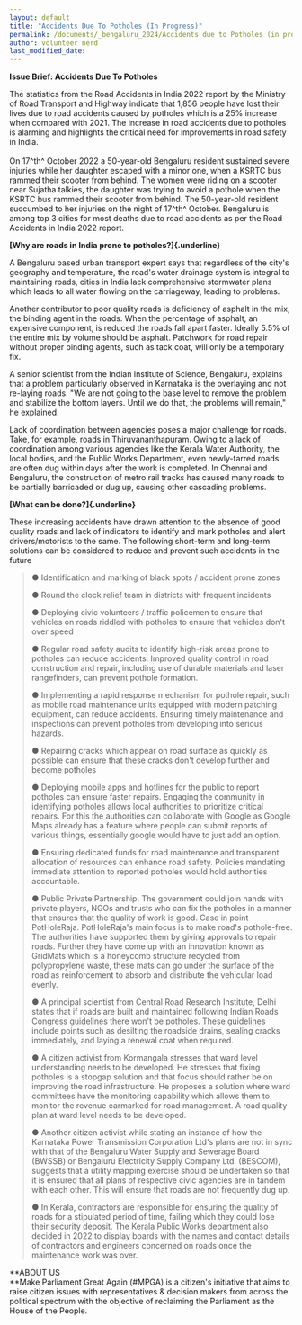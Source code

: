 ```yaml
---
layout: default
title: "Accidents Due To Potholes (In Progress)"
permalink: /documents/_bengaluru_2024/Accidents due to Potholes (in progress)/
author: volunteer nerd
last_modified_date: 
---
```





**Issue Brief: Accidents Due To Potholes**

The statistics from the Road Accidents in India 2022 report by the
Ministry of Road Transport and Highway indicate that 1,856 people have
lost their lives due to road accidents caused by potholes which is a 25%
increase when compared with 2021. The increase in road accidents due to
potholes is alarming and highlights the critical need for improvements
in road safety in India.\
\
On 17^th^ October 2022 a 50-year-old Bengaluru resident sustained severe
injuries while her daughter escaped with a minor one, when a KSRTC bus
rammed their scooter from behind. The women were riding on a scooter
near Sujatha talkies, the daughter was trying to avoid a pothole when
the KSRTC bus rammed their scooter from behind. The 50-year-old resident
succumbed to her injuries on the night of 17^th^ October. Bengaluru is
among top 3 cities for most deaths due to road accidents as per the Road
Accidents in India 2022 report.

**[Why are roads in India prone to potholes?]{.underline}**

A Bengaluru based urban transport expert says that regardless of the
city's geography and temperature, the road's water drainage system is
integral to maintaining roads, cities in India lack comprehensive
stormwater plans which leads to all water flowing on the carriageway,
leading to problems.

Another contributor to poor quality roads is deficiency of asphalt in
the mix, the binding agent in the roads. When the percentage of asphalt,
an expensive component, is reduced the roads fall apart faster. Ideally
5.5% of the entire mix by volume should be asphalt. Patchwork for road
repair without proper binding agents, such as tack coat, will only be a
temporary fix.

A senior scientist from the Indian Institute of Science, Bengaluru,
explains that a problem particularly observed in Karnataka is the
overlaying and not re-laying roads. "We are not going to the base level
to remove the problem and stabilize the bottom layers. Until we do that,
the problems will remain," he explained.

Lack of coordination between agencies poses a major challenge for roads.
Take, for example, roads in Thiruvananthapuram. Owing to a lack of
coordination among various agencies like the Kerala Water Authority, the
local bodies, and the Public Works Department, even newly-tarred roads
are often dug within days after the work is completed. In Chennai and
Bengaluru, the construction of metro rail tracks has caused many roads
to be partially barricaded or dug up, causing other cascading problems.

**[What can be done?]{.underline}**

These increasing accidents have drawn attention to the absence of good
quality roads and lack of indicators to identify and mark potholes and
alert drivers/motorists to the same. The following short-term and
long-term solutions can be considered to reduce and prevent such
accidents in the future

> ● Identification and marking of black spots / accident prone zones
>
> ● Round the clock relief team in districts with frequent incidents
>
> ● Deploying civic volunteers / traffic policemen to ensure that
> vehicles on roads riddled with potholes to ensure that vehicles don't
> over speed
>
> ● Regular road safety audits to identify high-risk areas prone to
> potholes can reduce accidents. Improved quality control in road
> construction and repair, including use of durable materials and laser
> rangefinders, can prevent pothole formation.
>
> ● Implementing a rapid response mechanism for pothole repair, such as
> mobile road maintenance units equipped with modern patching equipment,
> can reduce accidents. Ensuring timely maintenance and inspections can
> prevent potholes from developing into serious hazards.
>
> ● Repairing cracks which appear on road surface as quickly as possible
> can ensure that these cracks don't develop further and become potholes
>
> ● Deploying mobile apps and hotlines for the public to report potholes
> can ensure faster repairs. Engaging the community in identifying
> potholes allows local authorities to prioritize critical repairs. For
> this the authorities can collaborate with Google as Google Maps
> already has a feature where people can submit reports of various
> things, essentially google would have to just add an option.
>
> ● Ensuring dedicated funds for road maintenance and transparent
> allocation of resources can enhance road safety. Policies mandating
> immediate attention to reported potholes would hold authorities
> accountable.
>
> ● Public Private Partnership. The government could join hands with
> private players, NGOs and trusts who can fix the potholes in a manner
> that ensures that the quality of work is good. Case in point
> PotHoleRaja. PotHoleRaja's main focus is to make road's pothole-free.
> The authorities have supported them by giving approvals to repair
> roads. Further they have come up with an innovation known as GridMats
> which is a honeycomb structure recycled from polypropylene waste,
> these mats can go under the surface of the road as reinforcement to
> absorb and distribute the vehicular load evenly.
>
> ● A principal scientist from Central Road Research Institute, Delhi
> states that if roads are built and maintained following Indian Roads
> Congress guidelines there won't be potholes. These guidelines include
> points such as desilting the roadside drains, sealing cracks
> immediately, and laying a renewal coat when required.
>
> ● A citizen activist from Kormangala stresses that ward level
> understanding needs to be developed. He stresses that fixing potholes
> is a stopgap solution and that focus should rather be on improving the
> road infrastructure. He proposes a solution where ward committees have
> the monitoring capability which allows them to monitor the revenue
> earmarked for road management. A road quality plan at ward level needs
> to be developed.
>
> ● Another citizen activist while stating an instance of how the
> Karnataka Power Transmission Corporation Ltd's plans are not in sync
> with that of the Bengaluru Water Supply and Sewerage Board (BWSSB) or
> Bengaluru Electricity Supply Company Ltd. (BESCOM), suggests that a
> utility mapping exercise should be undertaken so that it is ensured
> that all plans of respective civic agencies are in tandem with each
> other. This will ensure that roads are not frequently dug up.
>
> ● In Kerala, contractors are responsible for ensuring the quality of
> roads for a stipulated period of time, failing which they could lose
> their security deposit. The Kerala Public Works department also
> decided in 2022 to display boards with the names and contact details
> of contractors and engineers concerned on roads once the maintenance
> work was over.

**ABOUT US\
**Make Parliament Great Again (#MPGA) is a citizen's initiative that
aims to raise citizen issues with representatives & decision makers from
across the political spectrum with the objective of reclaiming the
Parliament as the House of the People.

